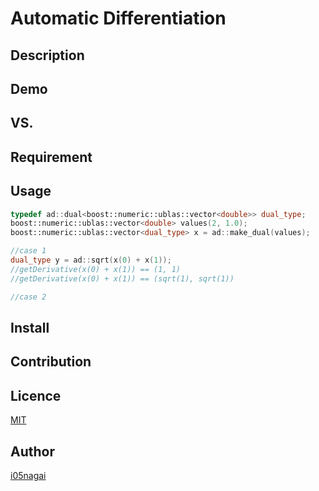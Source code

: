 Automatic Differentiation
====

## Description

## Demo

## VS. 

## Requirement

## Usage

```cpp
typedef ad::dual<boost::numeric::ublas::vector<double>> dual_type;
boost::numeric::ublas::vector<double> values(2, 1.0);
boost::numeric::ublas::vector<dual_type> x = ad::make_dual(values);

//case 1
dual_type y = ad::sqrt(x(0) + x(1));
//getDerivative(x(0) + x(1)) == (1, 1)
//getDerivative(x(0) + x(1)) == (sqrt(1), sqrt(1))

//case 2


```

## Install

## Contribution

## Licence

[MIT](https://opensource.org/licenses/MIT)

## Author

[i05nagai](https://github.com/i05nagai)
